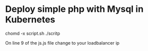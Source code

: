 # Deploy simple php with Mysql in Kubernetes

chomd -x script.sh
./scritp

On line 9 of the js.js file change to your loadbalancer ip